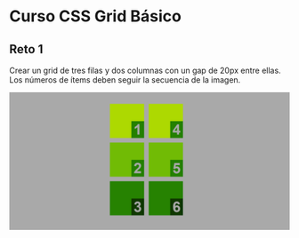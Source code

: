 # Curso CSS Grid Básico

## Reto 1
Crear un grid de tres filas y dos columnas con un gap de 20px entre ellas.
Los números de ítems deben seguir la secuencia de la imagen.

![Header](./image/reto_1.png "Header")
